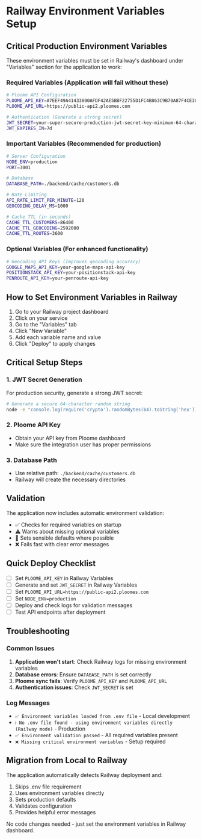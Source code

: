 # Railway Environment Variables Setup

## Critical Production Environment Variables

These environment variables must be set in Railway's dashboard under "Variables" section for the application to work:

### Required Variables (Application will fail without these)

```bash
# Ploome API Configuration
PLOOME_API_KEY=A7EEF49A41433800AFDF42AE5BBF22755D1FC4B863C9B70A87F4CE300F38164058CD54A3E8590E78CDBF986FC8C0F9F4E7FF32884F3D37D58178DD8749EFA1D3
PLOOME_API_URL=https://public-api2.ploomes.com

# Authentication (Generate a strong secret)
JWT_SECRET=your-super-secure-production-jwt-secret-key-minimum-64-characters-long
JWT_EXPIRES_IN=7d
```

### Important Variables (Recommended for production)

```bash
# Server Configuration
NODE_ENV=production
PORT=3001

# Database
DATABASE_PATH=./backend/cache/customers.db

# Rate Limiting
API_RATE_LIMIT_PER_MINUTE=120
GEOCODING_DELAY_MS=1000

# Cache TTL (in seconds)
CACHE_TTL_CUSTOMERS=86400
CACHE_TTL_GEOCODING=2592000
CACHE_TTL_ROUTES=3600
```

### Optional Variables (For enhanced functionality)

```bash
# Geocoding API Keys (Improves geocoding accuracy)
GOOGLE_MAPS_API_KEY=your-google-maps-api-key
POSITIONSTACK_API_KEY=your-positionstack-api-key
PENROUTE_API_KEY=your-penroute-api-key
```

## How to Set Environment Variables in Railway

1. Go to your Railway project dashboard
2. Click on your service
3. Go to the "Variables" tab
4. Click "New Variable"
5. Add each variable name and value
6. Click "Deploy" to apply changes

## Critical Setup Steps

### 1. JWT Secret Generation
For production security, generate a strong JWT secret:
```bash
# Generate a secure 64-character random string
node -e "console.log(require('crypto').randomBytes(64).toString('hex'))"
```

### 2. Ploome API Key
- Obtain your API key from Ploome dashboard
- Make sure the integration user has proper permissions

### 3. Database Path
- Use relative path: `./backend/cache/customers.db`
- Railway will create the necessary directories

## Validation

The application now includes automatic environment validation:
- ✅ Checks for required variables on startup
- ⚠️ Warns about missing optional variables
- 🔧 Sets sensible defaults where possible
- ❌ Fails fast with clear error messages

## Quick Deploy Checklist

- [ ] Set `PLOOME_API_KEY` in Railway Variables
- [ ] Generate and set `JWT_SECRET` in Railway Variables
- [ ] Set `PLOOME_API_URL=https://public-api2.ploomes.com`
- [ ] Set `NODE_ENV=production`
- [ ] Deploy and check logs for validation messages
- [ ] Test API endpoints after deployment

## Troubleshooting

### Common Issues

1. **Application won't start**: Check Railway logs for missing environment variables
2. **Database errors**: Ensure `DATABASE_PATH` is set correctly
3. **Ploome sync fails**: Verify `PLOOME_API_KEY` and `PLOOME_API_URL`
4. **Authentication issues**: Check `JWT_SECRET` is set

### Log Messages

- `✅ Environment variables loaded from .env file` - Local development
- `ℹ️ No .env file found - using environment variables directly (Railway mode)` - Production
- `✅ Environment validation passed` - All required variables present
- `❌ Missing critical environment variables` - Setup required

## Migration from Local to Railway

The application automatically detects Railway deployment and:
1. Skips .env file requirement
2. Uses environment variables directly
3. Sets production defaults
4. Validates configuration
5. Provides helpful error messages

No code changes needed - just set the environment variables in Railway dashboard.